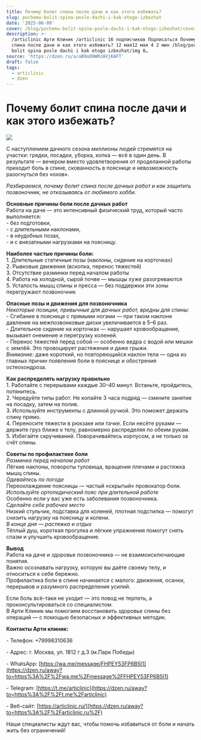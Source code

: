 ```yaml
---
title: Почему болит спина после дачи и как этого избежать?
slug: pochemu-bolit-spina-posle-dachi-i-kak-etogo-izbezhat
date: '2025-06-09'
cover: /blog/pochemu-bolit-spina-posle-dachi-i-kak-etogo-izbezhat/cover.jpg
description: >-
  /articlinic Арти Клиник /articlinic 16 подписчиков Подписаться Почему болит
  спина после дачи и как этого избежать? 12 мая12 мая 4 2 мин /blog/pochemu
  bolit spina posle dachi i kak etogo izbezhat/img 0…
source: 'https://dzen.ru/a/aB9oD9WRzAVjKAFT'
draft: false
tags:
  - articlinic
  - dzen
---
```


# Почему болит спина после дачи и как этого избежать?

![](/blog/pochemu-bolit-spina-posle-dachi-i-kak-etogo-izbezhat/img-0.jpg)

С наступлением дачного сезона миллионы людей стремятся на участки: грядки, посадки, уборка, копка — всё в один день. В результате — вечером вместо удовлетворения от проделанной работы приходит боль в спине, скованность в пояснице и невозможность разогнуться без «охов».

_Разбираемся, почему болит спина после дачных работ и как защитить позвоночник, не отказываясь от любимого хобби._  
  
**Основные причины боли после дачных работ**  
Работа на даче — это интенсивный физический труд, который часто выполняется:  
\- без подготовки,  
\- с длительными наклонами,  
\- в неудобных позах,  
\- и с внезапными нагрузками на поясницу.

  
**Наиболее частые причины боли:**  
1\. Длительные статичные позы (наклоны, сидение на корточках)  
2\. Рывковые движения (вскопка, перенос тяжестей)  
3\. Отсутствие разминки перед началом работы  
4\. Работа на холодной, сырой почве — мышцы хуже разогреваются  
5\. Усталость мышц спины и пресса — без поддержки эти зоны перегружают позвоночник  
  
**Опасные позы и движения для позвоночника**  
_Некоторые позиции, привычные для дачных работ, вредны для спины:_  
\- Сгибание в пояснице с прямыми ногами — при таком наклоне давление на межпозвонковые диски увеличивается в 5–6 раз.  
\- Длительное сидение на корточках — нарушает кровообращение, вызывает онемение и перегрузку коленей.  
\- Перенос тяжестей перед собой — особенно ведра с водой или мешки с землёй. Это провоцирует растяжения и даже грыжи.  
_Внимание_: даже короткий, но повторяющийся наклон тела — одна из главных причин появления боли в пояснице и обострения остеохондроза.  
  
**Как распределять нагрузку правильно**  
1\. Работайте с перерывами каждые 30–40 минут. Встаньте, пройдитесь, потянитесь.  
2\. Чередуйте типы работ. Не копайте 3 часа подряд — смените занятие на посадку, затем на полив.  
3\. Используйте инструменты с длинной ручкой. Это поможет держать спину прямо.  
4\. Переносите тяжести в рюкзаке или тачке. Если несёте руками — держите груз ближе к телу, равномерно распределяя по обеим рукам.  
5\. Избегайте скручиваний. Поворачивайтесь корпусом, а не только за счёт спины.  
  
**Советы по профилактике боли**  
_Разминка перед началом работ_  
Лёгкие наклоны, повороты туловища, вращения плечами и растяжка мышц спины.  
_Одевайтесь по погоде_  
Переохлаждение поясницы — частый «скрытый» провокатор боли.  
_Используйте ортопедический пояс при длительной работе_  
Особенно если у вас уже есть заболевания позвоночника.  
_Сделайте себе рабочее место_  
Низкий стульчик, подставка для коленей, плотная подстилка — помогут снизить нагрузку на поясницу и колени.  
_В конце дня — растяжка и отдых_  
Тёплый душ, короткая прогулка и лёгкие упражнения помогут снять спазм и улучшить кровообращение.  
  
**Вывод**  
Работа на даче и здоровье позвоночника — не взаимоисключающие понятия.  
Важно осознавать нагрузку, которую вы даёте своему телу, и относиться к себе бережно.  
Профилактика боли в спине начинается с малого: движения, осанки, перерывов и разумного распределения усилий.  
  
Если боль всё-таки не уходит — это повод не терпеть, а проконсультироваться со специалистом.  
В Арти Клиник мы помогаем восстановить здоровье спины без операций — с помощью безопасных и эффективных методик.  
  
**Контакты Арти клиник:**

\- Телефон: +79998310636

\- Адрес: г. Москва, ул. 1812 г д.3 (м.Парк Победы)

\- WhatsApp: [https://wa.me/message/FHPEY53FP6B5I1](https://dzen.ru/away?to=https%3A%2F%2Fwa.me%2Fmessage%2FFHPEY53FP6B5I1)

\- Telegram: [https://t.me/articlinic](https://dzen.ru/away?to=https%3A%2F%2Ft.me%2Farticlinic)

\- Веб-сайт: [https://articlinic.ru/](https://dzen.ru/away?to=https%3A%2F%2Farticlinic.ru%2F)

Наши специалисты ждут вас, чтобы помочь избавиться от боли и начать жить без ограничений!
